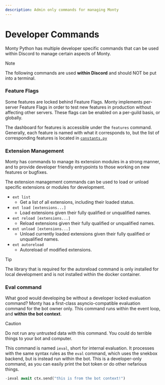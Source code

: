 ```yaml
---
description: Admin only commands for managing Monty
---
```

# Developer Commands

Monty Python has multiple developer specific commands that can be used within
Discord to manage certain aspects of Monty.

> [!NOTE]
> The following commands are used **within Discord** and should NOT be put into
> a terminal.

### Feature Flags

Some features are locked behind Feature Flags. Monty implements per-server
Feature Flags in order to test new features in production without affecting
other servers. These flags can be enabled on a per-guild basis, or globally.

The dashboard for features is accessible under the `features` command.
Generally, each feature is named with what it corresponds to, but the list of
corresponding features is located in
[`constants.py`](https://github.com/onerandomusername/monty-python/blob/main/monty/constants.py)

### Extension Management

Monty has commands to manage its extension modules in a strong manner, and to
provide developer friendly entrypoints to those working on new features or
bugfixes.

The extension management commands can be used to load or unload specific
extensions or modules for development.

- `ext list`
    - Get a list of all extensions, including their loaded status.
- `ext load [extensions...]`
    - Load extensions given their fully qualified or unqualified names.
- `ext reload [extensions...]`
    - Reload extensions given their fully qualified or unqualified names.
- `ext unload [extensions...]`
    - Unload currently loaded extensions given their fully qualified or
        unqualified names.
- `ext autoreload`
    - Autoreload of modified extensions.

> [!TIP]
> The library that is required for the autoreload command is only installed for
> local development and is not installed within the docker container.

### Eval command

What good would developing be without a developer locked evaluation command?
Monty has a first-class asyncio-compatible evaluation command for the bot owner
only. This command runs within the event loop, and **within the bot context**.

> [!CAUTION]
> Do not run any untrusted data with this command. You could do terrible things
> to your bot and computer.

This command is named `ieval`, short for internal evaluation. It processes with
the same syntax rules as the `eval` command, which uses the snekbox backend, but
is instead run within the bot. This is a developer-only command, as you can
easily print the bot token or do other nefarious things.

```py
-ieval await ctx.send("this is from the bot context!")
```
